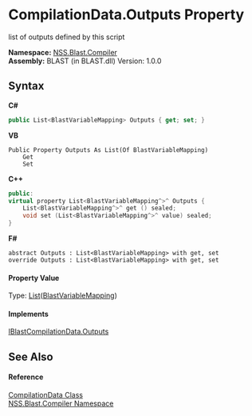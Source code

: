 # CompilationData.Outputs Property 
 

list of outputs defined by this script

**Namespace:**&nbsp;<a href="26a25caa-f50b-92ad-f15c-dbb9db1493ae">NSS.Blast.Compiler</a><br />**Assembly:**&nbsp;BLAST (in BLAST.dll) Version: 1.0.0

## Syntax

**C#**<br />
``` C#
public List<BlastVariableMapping> Outputs { get; set; }
```

**VB**<br />
``` VB
Public Property Outputs As List(Of BlastVariableMapping)
	Get
	Set
```

**C++**<br />
``` C++
public:
virtual property List<BlastVariableMapping^>^ Outputs {
	List<BlastVariableMapping^>^ get () sealed;
	void set (List<BlastVariableMapping^>^ value) sealed;
}
```

**F#**<br />
``` F#
abstract Outputs : List<BlastVariableMapping> with get, set
override Outputs : List<BlastVariableMapping> with get, set
```


#### Property Value
Type: <a href="https://docs.microsoft.com/dotnet/api/system.collections.generic.list-1" target="_blank" rel="noopener noreferrer">List</a>(<a href="eb361662-785e-bcaa-4025-53c4d56c26e1">BlastVariableMapping</a>)

#### Implements
<a href="f3389f99-82a4-92c9-a88d-face4cedc760">IBlastCompilationData.Outputs</a><br />

## See Also


#### Reference
<a href="52667f7e-8dc6-6543-e265-fdc90d6834fa">CompilationData Class</a><br /><a href="26a25caa-f50b-92ad-f15c-dbb9db1493ae">NSS.Blast.Compiler Namespace</a><br />